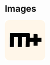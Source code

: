 # Images

![alternate text](https://raw.githubusercontent.com/marktext/marktext/master/resources/icons/128x128/marktext.png)
